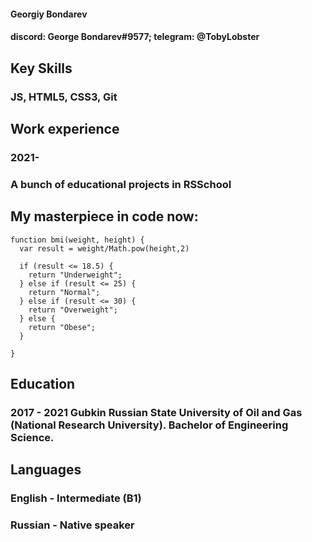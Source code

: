 #### Georgiy Bondarev
#### discord: George Bondarev#9577; telegram: @TobyLobster
###
## Key Skills
### JS, HTML5, CSS3, Git
## Work experience
### 2021-
### A bunch of educational projects in RSSchool
## My masterpiece in code now:
```
function bmi(weight, height) {
  var result = weight/Math.pow(height,2) 
  
  if (result <= 18.5) {
    return "Underweight";
  } else if (result <= 25) {
    return "Normal";
  } else if (result <= 30) {
    return "Overweight";
  } else {
    return "Obese";
  }

}
```
## Education
### 2017 - 2021 Gubkin Russian State University of Oil and Gas (National Research University). Bachelor of Engineering Science. 
## Languages 
### English - Intermediate (B1)
### Russian - Native speaker